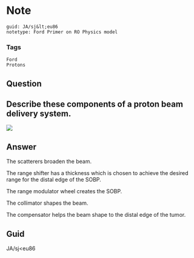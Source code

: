 # Note
```
guid: JA/sj&lt;eu86
notetype: Ford Primer on RO Physics model
```

### Tags
```
Ford
Protons
```

## Question
<h2>Describe these components of a proton beam delivery system.</h2><div><img src="paste-065b1cfe4c124d18a00cd6bcfb320fb9cd78b668.png">
</div>

## Answer
<section>
<p>The scatterers broaden the beam.
</p>
<p>The range shifter has a thickness which is chosen to achieve the desired range for the distal edge of the SOBP.</p>
<p>The range modulator wheel creates the SOBP.</p>
<p>The collimator shapes the beam.</p>
<p>The compensator helps the beam shape to the distal edge of the tumor.</p>


</section>

## Guid
JA/sj<eu86
